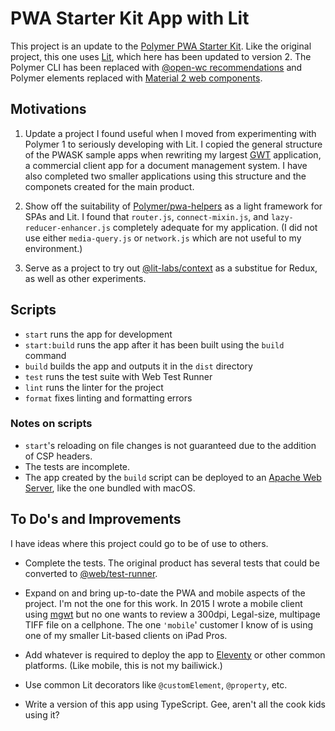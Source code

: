 # PWA Starter Kit App with Lit

This project is an update to the [Polymer PWA Starter Kit](https://github.com/Polymer/pwa-starter-kit). Like the original project, this one uses [Lit](https://lit.dev/), which here has been updated to version 2. The Polymer CLI has been replaced with [@open-wc recommendations](https://github.com/open-wc) and Polymer elements replaced with [Material 2 web components](https://github.com/material-components/material-web/tree/mwc).

## Motivations

1. Update a project I found useful when I moved from experimenting with Polymer 1 to seriously developing with Lit. I copied the general structure of the PWASK sample apps when rewriting my largest [GWT](https://www.gwtproject.org/) application, a commercial client app for a document management system. I have also completed two smaller applications using this structure and the componets created for the main product.

2. Show off the suitability of [Polymer/pwa-helpers](https://github.com/Polymer/pwa-helpers) as a light framework for SPAs and Lit. I found that `router.js`, `connect-mixin.js`, and `lazy-reducer-enhancer.js` completely adequate for my application. (I did not use either `media-query.js` or `network.js` which are not useful to my environment.)

3. Serve as a project to try out [@lit-labs/context](https://lit.dev/docs/data/context/) as a substitue for Redux, as well as other experiments.

## Scripts

- `start` runs the app for development
- `start:build` runs the app after it has been built using the `build` command
- `build` builds the app and outputs it in the `dist` directory
- `test` runs the test suite with Web Test Runner
- `lint` runs the linter for the project
- `format` fixes linting and formatting errors

### Notes on scripts

- `start`'s reloading on file changes is not guaranteed due to the addition of CSP headers.
- The tests are incomplete.
- The app created by the `build` script can be deployed to an [Apache Web Server](https://httpd.apache.org/), like the one bundled with macOS.

## To Do's and Improvements

I have ideas where this project could go to be of use to others.

- Complete the tests. The original product has several tests that could be converted to [@web/test-runner](https://modern-web.dev/guides/test-runner/getting-started/).

- Expand on and bring up-to-date the PWA and mobile aspects of the project. I'm not the one for this work. In 2015 I wrote a mobile client using [mgwt](http://www.m-gwt.com/) but no one wants to review a 300dpi, Legal-size, multipage TIFF file on a cellphone. The one `'mobile`' customer I know of is using one of my smaller Lit-based clients on iPad Pros.

- Add whatever is required to deploy the app to [Eleventy](https://www.11ty.dev/) or other common platforms. (Like mobile, this is not my bailiwick.)

- Use common Lit decorators like `@customElement`, `@property`, etc.

- Write a version of this app using TypeScript. Gee, aren't all the cook kids using it?
